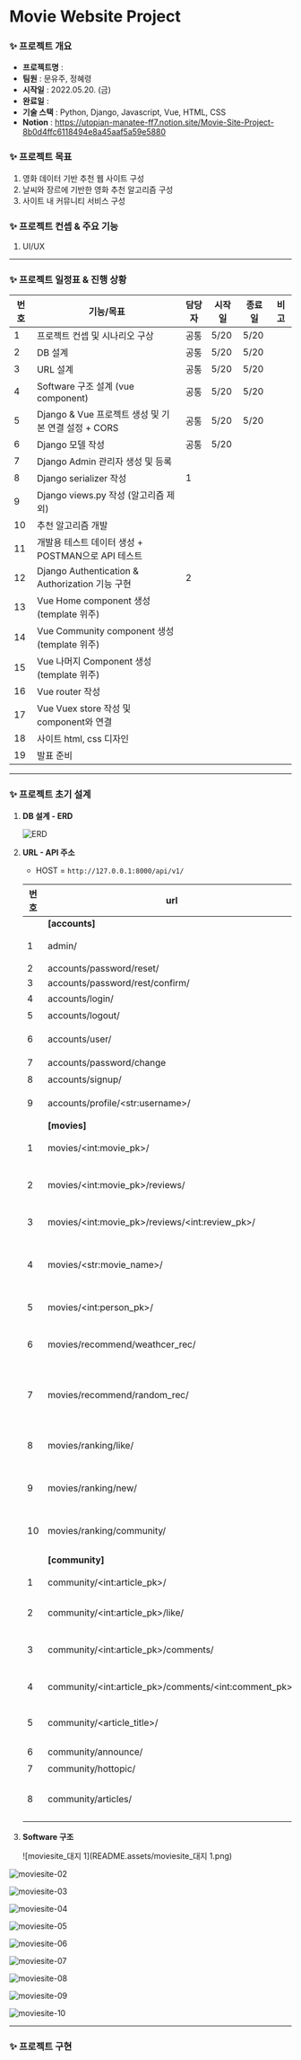 # Movie Website Project

### ✨ 프로젝트 개요

- **프로젝트명** : 
- **팀원** : 문유주, 정혜령
- **시작일** : 2022.05.20. (금)
- **완료일** :
- **기술 스택** : Python, Django, Javascript, Vue, HTML, CSS
- **Notion** : https://utopian-manatee-ff7.notion.site/Movie-Site-Project-8b0d4ffc6118494e8a45aaf5a59e5880



### ✨ 프로젝트 목표 

1. 영화 데이터 기반 추천 웹 사이트 구성
2. 날씨와 장르에 기반한 영화 추천 알고리즘 구성
3. 사이트 내 커뮤니티 서비스 구성



### ✨ 프로젝트 컨셉 & 주요 기능

1. UI/UX



---

### ✨ 프로젝트 일정표 & 진행 상황

| 번호 | 기능/목표                                           | 담당자 | 시작일 | 종료일 | 비고 |
| ---- | --------------------------------------------------- | ------ | ------ | ------ | ---- |
| 1    | 프로젝트 컨셉 및 시나리오 구상                      | 공통   | 5/20   | 5/20   |      |
| 2    | DB 설계                                             | 공통   | 5/20   | 5/20   |      |
| 3    | URL 설계                                            | 공통   | 5/20   | 5/20   |      |
| 4    | Software 구조 설계 (vue component)                  | 공통   | 5/20   | 5/20   |      |
| 5    | Django & Vue 프로젝트 생성 및 기본 연결 설정 + CORS | 공통   | 5/20   | 5/20   |      |
| 6    | Django 모델 작성                                    | 공통   | 5/20   |        |      |
| 7    | Django Admin 관리자 생성 및 등록                    |        |        |        |      |
| 8    | Django serializer 작성                              | 1      |        |        |      |
| 9    | Django views.py 작성 (알고리즘 제외)                |        |        |        |      |
| 10   | 추천 알고리즘 개발                                  |        |        |        |      |
| 11   | 개발용 테스트 데이터 생성 + POSTMAN으로 API 테스트  |        |        |        |      |
| 12   | Django Authentication & Authorization 기능 구현     | 2      |        |        |      |
| 13   | Vue Home component 생성 (template 위주)             |        |        |        |      |
| 14   | Vue Community component 생성 (template 위주)        |        |        |        |      |
| 15   | Vue 나머지 Component 생성  (template 위주)          |        |        |        |      |
| 16   | Vue router 작성                                     |        |        |        |      |
| 17   | Vue Vuex store 작성 및 component와 연결             |        |        |        |      |
| 18   | 사이트 html, css 디자인                             |        |        |        |      |
| 19   | 발표 준비                                           |        |        |        |      |



---

### ✨ 프로젝트 초기 설계

1. **DB 설계 - ERD**

   ![ERD](../../../ERD.png)

   

2. **URL - API 주소**

   - HOST = `http://127.0.0.1:8000/api/v1/`

   | 번호 | url                                                     | 기능                                               |
   | ---- | ------------------------------------------------------- | -------------------------------------------------- |
   |      | **[accounts]**                                          |                                                    |
   | 1    | admin/                                                  | 관리자 페이지 렌더링                               |
   | 2    | accounts/password/reset/                                |                                                    |
   | 3    | accounts/password/rest/confirm/                         |                                                    |
   | 4    | accounts/login/                                         | 로그인 기능                                        |
   | 5    | accounts/logout/                                        | 로그아웃 기능                                      |
   | 6    | accounts/user/                                          | 개인 정보 조회                                     |
   | 7    | accounts/password/change                                | 비밀번호 변경                                      |
   | 8    | accounts/signup/                                        | 회원가입 기능                                      |
   | 9    | accounts/profile/\<str:username>/                       | 유저 프로필 조회                                   |
   |      | **[movies]**                                            |                                                    |
   | 1    | movies/\<int:movie_pk>/                                 | 개별 영화 조회                                     |
   | 2    | movies/\<int:movie_pk>/reviews/                         | 영화별 댓글 리스트 조회 및 댓글 생성               |
   | 3    | movies/\<int:movie_pk>/reviews/\<int:review_pk>/        | 개별 댓글 수정 및 삭제                             |
   | 4    | movies/\<str:movie_name>/                               | 영화 이름으로 영화 목록에서 영화 조회 (search bar) |
   | 5    | movies/\<int:person_pk>/                                | 영화계 인물 조회                                   |
   | 6    | movies/recommend/weathcer_rec/                          | 위치 정보 기반 날씨별 영화 추천                    |
   | 7    | movies/recommend/random_rec/                            | 페이지 새로고침 할 때마다 장르별 랜덤 영화 추천    |
   | 8    | movies/ranking/like/                                    | 좋아요 높은 순 랭킹 차트 조회                      |
   | 9    | movies/ranking/new/                                     | release_date 순 랭킹 차트 조회                     |
   | 10   | movies/ranking/community/                               | 커뮤니티 클 좋아요 순 랭킹 차트 조회               |
   |      | **[community]**                                         |                                                    |
   | 1    | community/\<int:article_pk>/                            | 개별 게시글 detail 조회                            |
   | 2    | community/\<int:article_pk>/like/                       | 게시글 좋아요 기능                                 |
   | 3    | community/\<int:article_pk>/comments/                   | 게시글 별 댓글 조회 및 생성                        |
   | 4    | community/\<int:article_pk>/comments/\<int:comment_pk>/ | 댓글 수정 및 삭제                                  |
   | 5    | community/\<article_title>/                             | 글 이름으로 글 찾기 (search bar)                   |
   | 6    | community/announce/                                     | 공지 글 조회                                       |
   | 7    | community/hottopic/                                     | 인기 글 조회                                       |
   | 8    | community/articles/                                     | 전체 글 목록 조회 및 글 생성                       |

   

3. **Software 구조**

   ![moviesite_대지 1](README.assets/moviesite_대지 1.png)

![moviesite-02](README.assets/moviesite-02.png)

![moviesite-03](README.assets/moviesite-03.png)

![moviesite-04](README.assets/moviesite-04.png)

![moviesite-05](README.assets/moviesite-05.png)

![moviesite-06](README.assets/moviesite-06.png)



![moviesite-07](README.assets/moviesite-07.png)

![moviesite-08](README.assets/moviesite-08.png)



![moviesite-09](README.assets/moviesite-09.png)



![moviesite-10](README.assets/moviesite-10.png)

---

### ✨ 프로젝트 구현

